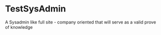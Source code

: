 # TestSysAdmin
A Sysadmin like full site - company oriented that will serve as a valid prove of knowledge
